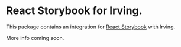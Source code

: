 # React Storybook for Irving.
This package contains an integration for [React Storybook](https://storybook.js.org/) with Irving.

More info coming soon.
